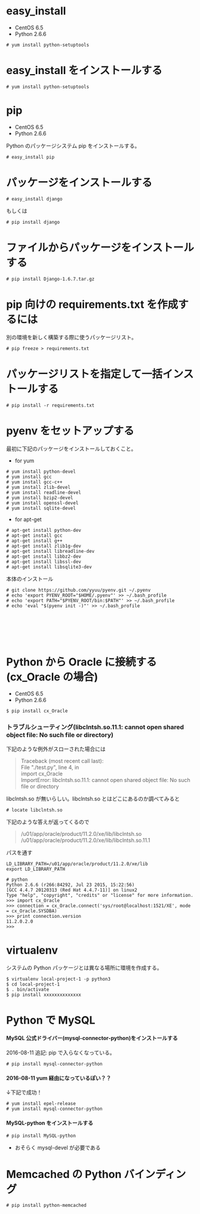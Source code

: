 # easy_install #######################################################

- CentOS 6.5
- Python 2.6.6

```
# yum install python-setuptools
```







# easy_install をインストールする #######################################################

```
# yum install python-setuptools
```







# pip #######################################################

- CentOS 6.5
- Python 2.6.6

Python のパッケージシステム pip をインストールする。

```
# easy_install pip
```







# パッケージをインストールする #######################################################

```
# easy_install django
```

もしくは

```
# pip install django
```






# ファイルからパッケージをインストールする #######################################################

```
# pip install Django-1.6.7.tar.gz
```
















# pip 向けの requirements.txt を作成するには #######################################################

別の環境を新しく構築する際に使うパッケージリスト。

```
# pip freeze > requirements.txt
```




# パッケージリストを指定して一括インストールする #######################################################

```
# pip install -r requirements.txt
```






# pyenv をセットアップする #######################################################

最初に下記のパッケージをインストールしておくこと。

- for yum

```
# yum install python-devel
# yum install gcc
# yum install gcc-c++
# yum install zlib-devel
# yum install readline-devel
# yum install bzip2-devel
# yum install openssl-devel
# yum install sqlite-devel
```

- for apt-get

```
# apt-get install python-dev
# apt-get install gcc
# apt-get install g++
# apt-get install zlib1g-dev
# apt-get install libreadline-dev
# apt-get install libbz2-dev
# apt-get install libssl-dev
# apt-get install libsqlite3-dev
```

本体のインストール

```
# git clone https://github.com/yyuu/pyenv.git ~/.pyenv
# echo 'export PYENV_ROOT="$HOME/.pyenv"' >> ~/.bash_profile
# echo 'export PATH="$PYENV_ROOT/bin:$PATH"' >> ~/.bash_profile
# echo 'eval "$(pyenv init -)"' >> ~/.bash_profile
```

<br>
<br>
<br>
<br>

# Python から Oracle に接続する(cx_Oracle の場合) #######################################################

- CentOS 6.5
- Python 2.6.6

```
$ pip install cx_Oracle
```

### トラブルシューティング(libclntsh.so.11.1: cannot open shared object file: No such file or directory)

下記のような例外がスローされた場合には

> Traceback (most recent call last):   
>   File "./test.py", line 4, in <module>    
>     import cx_Oracle   
> ImportError: libclntsh.so.11.1: cannot open shared object file: No such file or directory

libclntsh.so が無いらしい。libclntsh.so とはどこにあるのか調べてみると

```
# locate libclntsh.so
```

下記のような答えが返ってくるので

> /u01/app/oracle/product/11.2.0/xe/lib/libclntsh.so    
> /u01/app/oracle/product/11.2.0/xe/lib/libclntsh.so.11.1  

パスを通す

```
LD_LIBRARY_PATH=/u01/app/oracle/product/11.2.0/xe/lib
export LD_LIBRARY_PATH
```

```
# python
Python 2.6.6 (r266:84292, Jul 23 2015, 15:22:56)
[GCC 4.4.7 20120313 (Red Hat 4.4.7-11)] on linux2
Type "help", "copyright", "credits" or "license" for more information.
>>> import cx_Oracle
>>> connection = cx_Oracle.connect('sys/root@localhost:1521/XE', mode = cx_Oracle.SYSDBA)
>>> print connection.version
11.2.0.2.0
>>>
```







# virtualenv #######################################################

システムの Python パッケージとは異なる場所に環境を作成する。

```
$ virtualenv local-project-1 -p python3
$ cd local-project-1
$ . bin/activate
$ pip install xxxxxxxxxxxxxx
```

# Python で MySQL #######################################################

#### MySQL 公式ドライバー(mysql-connector-python)をインストールする

2016-08-11 追記: pip で入らなくなっている。

```
# pip install mysql-connector-python
```

#### 2016-08-11 yum 経由になっているぽい？？

↓下記で成功！

```
# yum install epel-release
# yum install mysql-connector-python
```

#### MySQL-python をインストールする

```
# pip install MySQL-python
```

- おそらく mysql-devel が必要である


# Memcached の Python バインディング #######################################################

```
# pip install python-memcached
```


